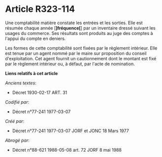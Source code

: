 # Article R323-114

Une comptabilité matière constate les entrées et les sorties. Elle est résumée chaque année [**]fréquence[**] par un
inventaire dressé suivant les usages du commerce. Ses résultats sont produits au juge des comptes à l'appui du compte en
deniers.

Les formes de cette comptabilité sont fixées par le règlement intérieur. Elle est tenue par un agent nommé par le maire sur
proposition du conseil d'exploitation. Cet agent fournit un cautionnement dont le montant est fixé par le règlement intérieur
ou, à défaut, par l'acte de nomination.

**Liens relatifs à cet article**

_Anciens textes_:

  - Décret  1930-02-17 ART. 31

_Codifié par_:

  - Décret n°77-241 1977-03-07

_Créé par_:

  - Décret n°77-241 1977-03-07 JORF et JONC 18 Mars 1977

_Abrogé par_:

  - Décret n°88-621 1988-05-08 art. 72 JORF 8 mai 1988
